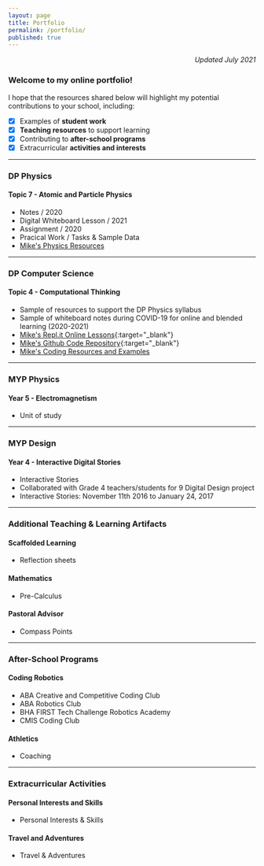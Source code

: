 ```yaml
---
layout: page
title: Portfolio
permalink: /portfolio/
published: true
---
```

<p align='right'><i>Updated July 2021</i></p>

### Welcome to my online portfolio!
I hope that the resources shared below will highlight my potential contributions to your school, including:
- [x] Examples of **student work**  
- [x] **Teaching resources** to support learning
- [x] Contributing to **after-school programs**
- [x] Extracurricular **activities and interests** 

---

### DP Physics
#### Topic 7 - Atomic and Particle Physics
- Notes / 2020
- Digital Whiteboard Lesson / 2021
- Assignment / 2020
- Pracical Work / Tasks & Sample Data
- [Mike's Physics Resources](https://mvpoirier.github.io/coding/)

---

### DP Computer Science
#### Topic 4 - Computational Thinking
- Sample of resources to support the DP Physics syllabus
- Sample of whiteboard notes during COVID-19 for online and blended learning (2020-2021)
- [Mike's Repl.it Online Lessons](https://repl.it/@mpoirier){:target="_blank"}
- [Mike's Github Code Repository](https://github.com/mvpoirier){:target="_blank"}
- [Mike's Coding Resources and Examples](https://mvpoirier.github.io/coding/)

---

### MYP Physics
#### Year 5 - Electromagnetism
- Unit of study

---

### MYP Design
#### Year 4 - Interactive Digital Stories
- Interactive Stories
- Collaborated with Grade 4 teachers/students for 9 Digital Design project
- Interactive Stories: November 11th 2016 to January 24, 2017

---

### Additional Teaching & Learning Artifacts  
#### Scaffolded Learning  
- Reflection sheets  
  
#### Mathematics
- Pre-Calculus  
  
#### Pastoral Advisor
- Compass Points

---

### After-School Programs

#### Coding Robotics
- ABA Creative and Competitive Coding Club
- ABA Robotics Club
- BHA FIRST Tech Challenge Robotics Academy  
- CMIS Coding Club  
  
#### Athletics
- Coaching

---

### Extracurricular Activities
#### Personal Interests and Skills
- Personal Interests & Skills  
  
#### Travel and Adventures
- Travel & Adventures